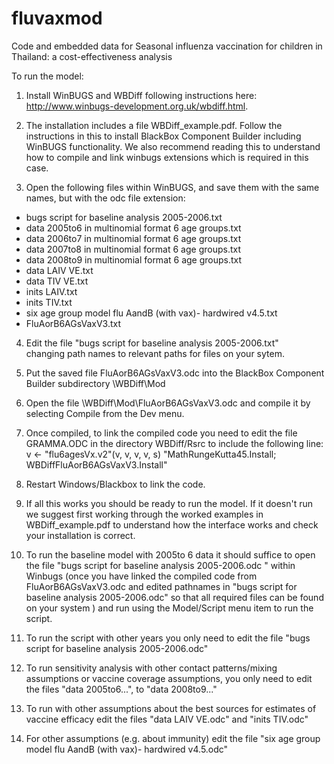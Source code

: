 # fluvaxmod
Code and embedded data for Seasonal influenza vaccination for children in Thailand: a cost-effectiveness analysis


To run the model: 

1. Install WinBUGS and WBDiff following instructions here: http://www.winbugs-development.org.uk/wbdiff.html.

2. The installation includes a file WBDiff_example.pdf. Follow the instructions in this to install BlackBox Component Builder including WinBUGS functionality.
We also recommend reading this to understand how to compile and link winbugs extensions which is required in this case.

3. Open the following files within WinBUGS, and save them with the same names, but with the odc file extension:
 - bugs script for baseline analysis  2005-2006.txt  
 - data 2005to6  in multinomial format 6 age groups.txt
 - data 2006to7  in multinomial format 6 age groups.txt
 - data 2007to8  in multinomial format 6 age groups.txt
 - data 2008to9  in multinomial format 6 age groups.txt
 - data LAIV VE.txt
 - data TIV VE.txt
 - inits LAIV.txt
 - inits TIV.txt
 - six age group model flu AandB (with vax)- hardwired v4.5.txt
 - FluAorB6AGsVaxV3.txt 

4. Edit the file 
 "bugs script for baseline analysis  2005-2006.txt"  
changing path names to relevant paths for files on your sytem.

5.  Put the saved file FluAorB6AGsVaxV3.odc into the BlackBox Component Builder subdirectory \WBDiff\Mod

6. Open the file \WBDiff\Mod\FluAorB6AGsVaxV3.odc and compile it by selecting Compile from the Dev menu. 

7. Once compiled, to link the compiled code you need to edit the file GRAMMA.ODC in the directory WBDiff/Rsrc 
to include the following line:
v <- "flu6agesVx.v2"(v, v, v, v, s)	"MathRungeKutta45.Install; WBDiffFluAorB6AGsVaxV3.Install"

8. Restart Windows/Blackbox to link the code.

9. If all this works you should be ready to run the model. 
If it doesn't run we suggest first working through the worked examples in WBDiff_example.pdf to understand how the interface works and check your installation is correct.

9. To run the baseline model with 2005to 6 data it should suffice to open the file "bugs script for baseline analysis  2005-2006.odc " within Winbugs (once you have linked the compiled code from FluAorB6AGsVaxV3.odc and edited pathnames in "bugs script for baseline analysis  2005-2006.odc" so that all required files can be found on your system ) and run using the Model/Script menu item to run the script.

10.  To run the script with other years you only need to edit the file 
"bugs script for baseline analysis  2005-2006.odc" 

11. To run sensitivity analysis with other contact patterns/mixing assumptions or vaccine coverage assumptions, you only need to edit the files "data 2005to6...", to "data 2008to9..."

12. To run with other assumptions about the best sources for estimates of vaccine efficacy edit the files
"data LAIV VE.odc"  and "inits TIV.odc"

13. For other assumptions (e.g. about immunity) edit the file "six age group model flu AandB (with vax)- hardwired v4.5.odc"

